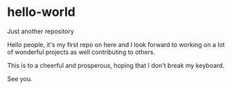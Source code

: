 # hello-world
Just another repository

Hello people, it's my first repo on here and I look forward to working on
a lot of wonderful projects as well contributing to others.

This is to a cheerful and prosperous, hoping that I don't break my keyboard.

See you.
